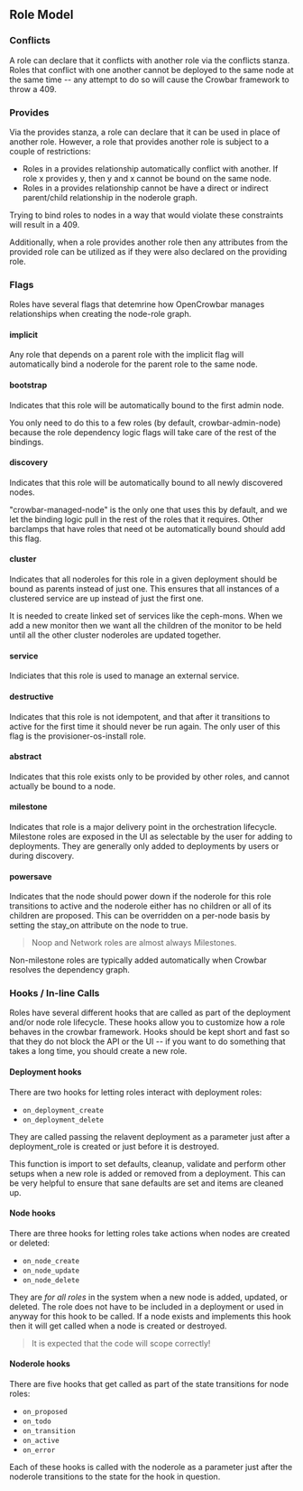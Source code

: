 ## Role Model

### Conflicts

A role can declare that it conflicts with another role via the
conflicts stanza.  Roles that conflict with one another cannot be
deployed to the same node at the same time -- any attempt to do so
will cause the Crowbar framework to throw a 409.

### Provides

Via the provides stanza, a role can declare that it can be used in
place of another role.  However, a role that provides another role is
subject to a couple of restrictions:

* Roles in a provides relationship automatically conflict with
  another.  If role x provides y, then y and x cannot be bound on the
  same node.
* Roles in a provides relationship cannot be have a direct or indirect
parent/child relationship in the noderole graph.

Trying to bind roles to nodes in a way that would violate these
constraints will result in a 409.

Additionally, when a role provides another role then any attributes
from the provided role can be utilized as if they were also declared
on the providing role.

### Flags

Roles have several flags that detemrine how OpenCrowbar manages
relationships when creating the node-role graph.

#### implicit

Any role that depends on a parent role with the implicit flag will
automatically bind a noderole for the parent role to the same node.

#### bootstrap

Indicates that this role will be automatically bound to the first admin node.

You only need to do this to a few roles (by default, crowbar-admin-node)
because the role dependency logic flags will take care of the rest of
the bindings.

#### discovery

Indicates that this role will be automatically bound to all newly
discovered nodes.

"crowbar-managed-node" is the only one that uses this by default, and
we let the binding logic pull in the rest of the roles that it
requires.  Other barclamps that have roles that need ot be
automatically bound should add this flag.

#### cluster

Indicates that all noderoles for this role in a given deployment should be
bound as parents instead of just one.  This ensures that all instances of
a clustered service are up instead of just the first one.

It is needed to create linked set of services like the ceph-mons.
When we add a new monitor then we want all the children of the monitor
to be held until all the other cluster noderoles are updated together.

#### service

Indiciates that this role is used to manage an external service.

#### destructive

Indicates that this role is not idempotent, and that after it
transitions to active for the first time it should never be run
again. The only user of this flag is the provisioner-os-install role.

#### abstract

Indicates that this role exists only to be provided by other roles,
and cannot actually be bound to a node.

#### milestone

Indicates that role is a major delivery point in the orchestration 
lifecycle.  Milestone roles are exposed in the UI as selectable by
the user for adding to deployments.  They are generally only added
to deployments by users or during discovery.

#### powersave

Indicates that the node should power down if the noderole for this role
transitions to active and the noderole either has no children or all of
its children are proposed. This can be overridden on a per-node basis by
setting the stay_on attribute on the node to true.

> Noop and Network roles are almost always Milestones.

Non-milestone roles are typically added automatically when Crowbar 
resolves the dependency graph.

### Hooks / In-line Calls

Roles have several different hooks that are called as part of the
deployment and/or node role lifecycle.  These hooks allow you to
customize how a role behaves in the crowbar framework.  Hooks should
be kept short and fast so that they do not block the API or the UI --
if you want to do something that takes a long time, you should create
a new role.

#### Deployment hooks

There are two hooks for letting roles interact with deployment roles:

* `on_deployment_create`
* `on_deployment_delete`

They are called passing the relavent deployment as a parameter just after a
deployment_role is created or just before it is destroyed.

This function is import to set defaults, cleanup, validate and perform
other setups when a new role is added or removed from a deployment.
This can be very helpful to ensure that sane defaults are set and
items are cleaned up.

#### Node hooks

There are three hooks for letting roles take actions when nodes are created or deleted:

* `on_node_create`
* `on_node_update`
* `on_node_delete`

They are _for all roles_ in the system when a new node is added,
updated, or deleted.  The role does not have to be included in a
deployment or used in anyway for this hook to be called.  If a node
exists and implements this hook then it will get called when a node is
created or destroyed.

> It is expected that the code will scope correctly!

#### Noderole hooks

There are five hooks that get called as part of the state transitions
for node roles:

* `on_proposed`
* `on_todo`
* `on_transition`
* `on_active`
* `on_error`

Each of these hooks is called with the noderole as a parameter just
after the noderole transitions to the state for the hook in question.
